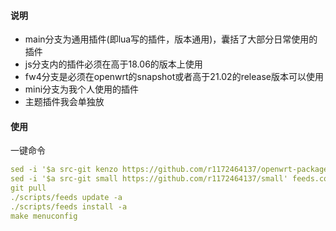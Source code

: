 #### 说明 
* main分支为通用插件(即lua写的插件，版本通用)，囊括了大部分日常使用的插件
* js分支内的插件必须在高于18.06的版本上使用
* fw4分支是必须在openwrt的snapshot或者高于21.02的release版本可以使用
* mini分支为我个人使用的插件
* 主题插件我会单独放

#### 使用
一键命令
```yaml
sed -i '$a src-git kenzo https://github.com/r1172464137/openwrt-packages' feeds.conf.default
sed -i '$a src-git small https://github.com/r1172464137/small' feeds.conf.default
git pull
./scripts/feeds update -a
./scripts/feeds install -a
make menuconfig
```